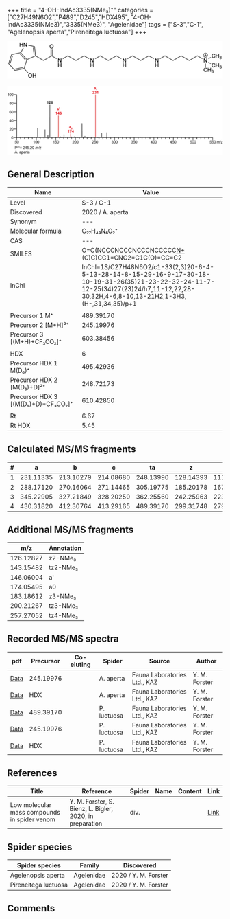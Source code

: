 +++
title = "4-OH-IndAc3335(NMe₃)⁺"
categories = ["C27H49N6O2","P489","D245","HDX495",
"4-OH-IndAc3335(NMe3)","3335(NMe3)",
"Agelenidae"]
tags = ["S-3","C-1",
"Agelenopsis aperta","Pireneitega luctuosa"]
+++

![](/img/4-OH-IndAc3335(NMe3).png)

![](/img_MSMS/489_4-OH-IndAc3335(NMe3)_Aa_2.png?classes=border)

## General Description

| Name                        | Value            |
|-----------------------------|------------------|
| Level                       | S-3 / C-1               |
| Discovered                  | 2020 / A. aperta |
| Synonym                     | ---              |
| Molecular formula           | C₂₇H₄₉N₆O₂⁺      |
| CAS                         | ---              |
| SMILES | O=C(NCCCNCCCNCCCNCCCCC[N+](C)(C)C)CC1=CNC2=C1C(O)=CC=C2  |
| InChI  | InChI=1S/C27H48N6O2/c1-33(2,3)20-6-4-5-13-28-14-8-15-29-16-9-17-30-18-10-19-31-26(35)21-23-22-32-24-11-7-12-25(34)27(23)24/h7,11-12,22,28-30,32H,4-6,8-10,13-21H2,1-3H3,(H-,31,34,35)/p+1  |
|                             |                  |
| Precursor 1  M⁺             | 489.39170        |
| Precursor 2 [M+H]²⁺         | 245.19976        |
| Precursor 3 [(M+H)+CF₃CO₂]⁺        | 603.38456        |
|                             |                  |
| HDX                         | 6                |
| Precursor HDX 1  M(D₆)⁺      | 495.42936        |
| Precursor HDX 2 [M(D₆)+D]²⁺  | 248.72173        |
| Precursor HDX 3 [(M(D₆)+D)+CF₃CO₂]⁺ | 610.42850        |
|                             |                  |
| Rt                          | 6.67             |
| Rt HDX                      | 5.45             |

## Calculated MS/MS fragments

| # | a         | b         | c         | ta        | z         | y         | tz        |
|---|-----------|-----------|-----------|-----------|-----------|-----------|-----------|
| 1 | 231.11335 | 213.10279 | 214.08680 | 248.13990 | 128.14393 | 111.11738 | 146.17830 |
| 2 | 288.17120 | 270.16064 | 271.14465 | 305.19775 | 185.20178 | 167.16740 | 203.23615 |
| 3 | 345.22905 | 327.21849 | 328.20250 | 362.25560 | 242.25963 | 223.21743 | 260.29400 |
| 4 | 430.31820 | 412.30764 | 413.29165 | 489.39170 | 299.31748 | 279.26745 | 317.35185 |

## Additional MS/MS fragments

| m/z       | Annotation |
|-----------|------------|
| 126.12827 | z2-NMe₃    |
| 143.15482 | tz2-NMe₃   |
| 146.06004    | a'   |
| 174.05495    | a0   |
| 183.18612 | z3-NMe₃    |
| 200.21267 | tz3-NMe₃   |
| 257.27052 | tz4-NMe₃   |

## Recorded MS/MS spectra

| pdf                                                       | Precursor | Co-eluting | Spider    | Source                       | Author        |
|-----------------------------------------------------------|-----------|------------|-----------|------------------------------|---------------|
| [Data](/pdf/A-aperta/489_4-OH-IndAc3335(NMe3)_Aa_2.pdf)   | 245.19976 |            | A. aperta | Fauna Laboratories Ltd., KAZ | Y. M. Forster |
| [Data](/pdf/A-aperta/489_4-OH-IndAc3335(NMe3)_Aa_HDX.pdf) | HDX       |            | A. aperta | Fauna Laboratories Ltd., KAZ | Y. M. Forster |
| [Data](/pdf/P-luctuosa/489_4-OH-IndAc3335(NMe3)_Pl.pdf) | 489.39170 |           | P. luctuosa | Fauna Laboratories Ltd., KAZ | Y. M. Forster |
| [Data](/pdf/P-luctuosa/489_4-OH-IndAc3335(NMe3)_Pl_2.pdf) | 245.19976 |           | P. luctuosa | Fauna Laboratories Ltd., KAZ | Y. M. Forster |
| [Data](/pdf/P-luctuosa/489_4-OH-IndAc3335(NMe3)_Pl_HDX.pdf) | HDX |           | P. luctuosa | Fauna Laboratories Ltd., KAZ | Y. M. Forster |

## References

| Title     | Reference   | Spider    | Name   | Content  | Link |
|-----------|-------------|-----------|--------|----------|-----|
| Low molecular mass compounds in spider venom      | Y. M. Forster, S. Bienz, L. Bigler, 2020, in preparation          | div.       |   |   | [Link](unknown) |

## Spider species

| Spider species     | Family     | Discovered           |
|--------------------|------------|----------------------|
| Agelenopsis aperta | Agelenidae | 2020 / Y. M. Forster |
| Pireneitega luctuosa | Agelenidae | 2020 / Y. M. Forster |

## Comments